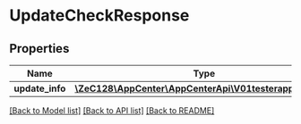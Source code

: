 # UpdateCheckResponse

## Properties
Name | Type | Description | Notes
------------ | ------------- | ------------- | -------------
**update_info** | [**\ZeC128\AppCenter\AppCenterApi\V01testerappsRelease**](V01testerappsRelease.md) |  | 

[[Back to Model list]](../README.md#documentation-for-models) [[Back to API list]](../README.md#documentation-for-api-endpoints) [[Back to README]](../README.md)


